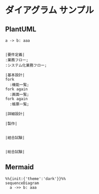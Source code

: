 # ダイアグラム サンプル

## PlantUML

```puml
a -> b: aaa
```

```puml

|要件定義|
:業務フロー;
:システム化業務フロー;

|基本設計|
fork
  :機能一覧;
fork again
  :画面一覧;
fork again
  :帳票一覧;

|詳細設計|

|製作|


|結合試験|


|総合試験|

```

## Mermaid

```mermaid
%%{init:{'theme':'dark'}}%%
sequenceDiagram
  a ->> b: aaa
```
